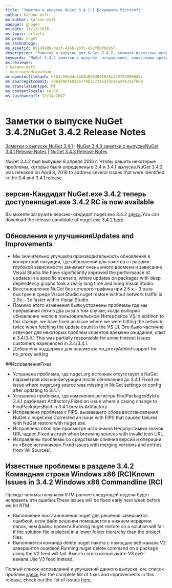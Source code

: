 ```yaml
---
title: "Заметки о выпуске NuGet 3.4.2 | Документы Microsoft"
author: karann-msft
ms.author: karann-msft
manager: ghogen
ms.date: 11/11/2016
ms.topic: article
ms.prod: nuget
ms.technology: 
ms.assetid: b514da09-da1f-416b-9bfc-692f08fb6957
description: "Заметки о выпуске для NuGet 3.4.2, включая известные проблемы, исправленные ошибки, добавленные функции и DCR."
keywords: "NuGet 3.4.2 заметки о выпуске, исправления, известными проблемами, добавлены функции, DCR"
ms.reviewer:
- karann-msft
- unniravindranathan
ms.openlocfilehash: 6761c59b6dc85b9a8503041928c2707549006d9c
ms.sourcegitcommit: d0ba99bfe019b779b75731bafdca8a37e35ef0d9
ms.translationtype: MT
ms.contentlocale: ru-RU
ms.lasthandoff: 12/14/2017
---
```

# <a name="nuget-342-release-notes"></a><span data-ttu-id="4e31a-104">Заметки о выпуске NuGet 3.4.2</span><span class="sxs-lookup"><span data-stu-id="4e31a-104">NuGet 3.4.2 Release Notes</span></span>

<span data-ttu-id="4e31a-105">[Заметки о выпуске NuGet 3.4.1](../release-notes/nuget-3.4.1.md) | [NuGet 3.4.3 заметки о выпуске](../release-notes/nuget-3.4.3.md)</span><span class="sxs-lookup"><span data-stu-id="4e31a-105">[NuGet 3.4.1 Release Notes](../release-notes/nuget-3.4.1.md) | [NuGet 3.4.3 Release Notes](../release-notes/nuget-3.4.3.md)</span></span>

<span data-ttu-id="4e31a-106">NuGet 3.4.2 был выпущен 8 апреля 2016 г. Чтобы решить некоторые проблемы, которые были определены в 3.4 и 3.4.1 выпуска.</span><span class="sxs-lookup"><span data-stu-id="4e31a-106">NuGet 3.4.2 was released on April 8, 2016 to address several issues that were identified in the 3.4 and 3.4.1 release.</span></span>

## <a name="nugetexe-342-rc-is-now-available"></a><span data-ttu-id="4e31a-107">версия-Кандидат NuGet.exe 3.4.2 теперь доступен</span><span class="sxs-lookup"><span data-stu-id="4e31a-107">nuget.exe 3.4.2 RC is now available</span></span>

<span data-ttu-id="4e31a-108">Вы можете загрузить версию-кандидат nuget.exe 3.4.2 [здесь](https://dist.nuget.org/index.html).</span><span class="sxs-lookup"><span data-stu-id="4e31a-108">You can download the release candidate of nuget.exe 3.4.2 [here](https://dist.nuget.org/index.html).</span></span>

## <a name="updates-and-improvements"></a><span data-ttu-id="4e31a-109">Обновления и улучшения</span><span class="sxs-lookup"><span data-stu-id="4e31a-109">Updates and Improvements</span></span>

* <span data-ttu-id="4e31a-110">Мы значительно улучшили производительность обновления в конкретной ситуации, где обновлений для пакетов с графами глубокой зависимости занимает очень много времени и зависание Visual Studio.</span><span class="sxs-lookup"><span data-stu-id="4e31a-110">We have significantly improved the performance of updates in a specific scenario, where updates on packages with deep dependency graphs took a really long time and hung Visual Studio.</span></span>
* <span data-ttu-id="4e31a-111">Восстановление NuGet без сетевого трафика при 2.5 x – 3 раза быстрее в среде Visual Studio.</span><span class="sxs-lookup"><span data-stu-id="4e31a-111">nuget restore without network traffic is 2.5x – 3x faster within Visual Studio.</span></span>
* <span data-ttu-id="4e31a-112">Помимо этого изменения были устранены проблемы где мы прерывания сети в два раза в том случае, когда выборка обновление число в пользовательском Интерфейсе VS.</span><span class="sxs-lookup"><span data-stu-id="4e31a-112">In addition to this change, we have fixed an issue where we were hitting the network twice when fetching the update count in the VS UI.</span></span> <span data-ttu-id="4e31a-113">Это было частично отвечает для некоторых проблем клиентов времени ожидания, опыт в 3.4/3.4.1.</span><span class="sxs-lookup"><span data-stu-id="4e31a-113">This was partially responsible for some timeout issues customers experienced in 3.4/3.4.1.</span></span>
* <span data-ttu-id="4e31a-114">Добавлена поддержка для параметра no_proxy</span><span class="sxs-lookup"><span data-stu-id="4e31a-114">Added support for no_proxy setting</span></span>

##<a name="fixes"></a><span data-ttu-id="4e31a-115">Исправления</span><span class="sxs-lookup"><span data-stu-id="4e31a-115">Fixes</span></span>

* <span data-ttu-id="4e31a-116">Устранена проблема, где nuget.org источник отсутствует в NuGet параметров или конфигурации после обновления до 3.4.1.</span><span class="sxs-lookup"><span data-stu-id="4e31a-116">Fixed an issue where nuget.org source was missing in NuGet settings or config after updating to 3.4.1.</span></span>
* <span data-ttu-id="4e31a-117">Устранена проблема, где изменение регистра FindPackagesById в 3.4.1 разбивает Artifactory.</span><span class="sxs-lookup"><span data-stu-id="4e31a-117">Fixed an issue where a casing change to FindPackagesById in 3.4.1 breaks Artifactory.</span></span>
* <span data-ttu-id="4e31a-118">Исправлена проблема с FIPS, вызвавшего сбоев восстановления NuGet с nuget.exe.</span><span class="sxs-lookup"><span data-stu-id="4e31a-118">Corrected an issue with FIPS that caused failures with NuGet restore with nuget.exe.</span></span>
* <span data-ttu-id="4e31a-119">Исправлена сбоя при просмотре источников Недопустимый значок URL-адрес.</span><span class="sxs-lookup"><span data-stu-id="4e31a-119">Fixed a crash when browsing sources with invalid icon URL.</span></span>
* <span data-ttu-id="4e31a-120">Исправлены проблемы со средствами слияния версий и операции из «Всех источников».</span><span class="sxs-lookup"><span data-stu-id="4e31a-120">Fixed issues with merging versions and entries from 'All Sources'.</span></span>

## <a name="known-issues-in-342-windows-x86-commandline-rc"></a><span data-ttu-id="4e31a-121">Известные проблемы в разделе 3.4.2 Командная строка Windows x86 (RC)</span><span class="sxs-lookup"><span data-stu-id="4e31a-121">Known Issues in 3.4.2 Windows x86 Commandline (RC)</span></span>

<span data-ttu-id="4e31a-122">Прежде чем мы получаем RTM раннее следующей недели будет исправить эти ошибки.</span><span class="sxs-lookup"><span data-stu-id="4e31a-122">These issues will be fixed early next week before we hit RTM.</span></span>

*  <span data-ttu-id="4e31a-123">Выполнение восстановления nuget для решения завершится ошибкой, если файл решения помещается в нижнем иерархии папок, чем файлы проекта.</span><span class="sxs-lookup"><span data-stu-id="4e31a-123">Running nuget restore on a solution will fail if the solution file is placed in a lower folder hierarchy than the project files.</span></span>
*  <span data-ttu-id="4e31a-124">Выполняется команда delete nuget пакета с помощью веб-канала V2 завершится ошибкой.</span><span class="sxs-lookup"><span data-stu-id="4e31a-124">Running nuget delete command on a package using the V2 feed will fail.</span></span> <span data-ttu-id="4e31a-125">Вместо этого используйте V3 веб-канала.</span><span class="sxs-lookup"><span data-stu-id="4e31a-125">Use V3 feed instead.</span></span>


<span data-ttu-id="4e31a-126">Полный список исправлений и улучшений данного выпуска, см. список проблем [здесь](https://github.com/NuGet/Home/issues?utf8=%E2%9C%93&q=is%3Aissue+milestone%3A3.4.2++is%3Aclosed+).</span><span class="sxs-lookup"><span data-stu-id="4e31a-126">For the complete list of fixes and improvements in this release, check out the list of issues [here](https://github.com/NuGet/Home/issues?utf8=%E2%9C%93&q=is%3Aissue+milestone%3A3.4.2++is%3Aclosed+).</span></span>